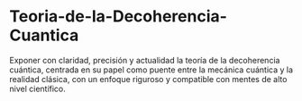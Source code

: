 # Teoria-de-la-Decoherencia-Cuantica
Exponer con claridad, precisión y actualidad la teoría de la decoherencia cuántica, centrada en su  papel como puente entre la mecánica cuántica y la realidad clásica, con un enfoque riguroso y  compatible con mentes de alto nivel científico.
